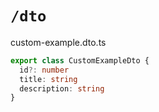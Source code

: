 # `/dto`

custom-example.dto.ts

```typescript
export class CustomExampleDto {
  id?: number
  title: string
  description: string
}
```
